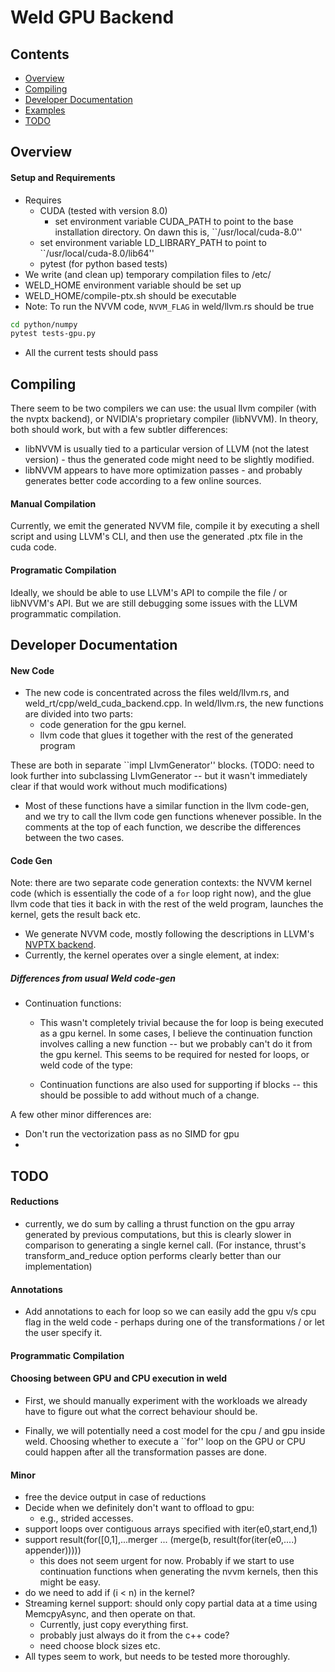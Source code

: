 # Weld GPU Backend

## Contents

* [Overview](#overview)
* [Compiling](#compiling)
* [Developer Documentation](#developer-documentation)
* [Examples](#examples)
* [TODO](#todo)

## Overview

#### Setup and Requirements

* Requires
    * CUDA (tested with version 8.0)
        * set environment variable CUDA_PATH to point to the base installation
        directory. On dawn this is, ``/usr/local/cuda-8.0''
	* set environment variable LD_LIBRARY_PATH to point to ``/usr/local/cuda-8.0/lib64''
    * pytest (for python based tests)
* We write (and clean up) temporary compilation files to /etc/
* WELD_HOME environment variable should be set up
* WELD_HOME/compile-ptx.sh should be executable
* Note: To run the NVVM code, ``NVVM_FLAG`` in weld/llvm.rs should be true

```bash
cd python/numpy
pytest tests-gpu.py
```

* All the current tests should pass

## Compiling

There seem to be two compilers we can use: the usual llvm compiler (with the
nvptx backend), or NVIDIA's proprietary compiler (libNVVM). In theory, both
should work, but with a few subtler differences:

* libNVVM is usually tied to a particular version of LLVM (not the latest
version) - thus the generated code might need to be slightly modified.
* libNVVM appears to have more optimization passes - and probably generates
better code according to a few online sources.

#### Manual Compilation

Currently, we emit the generated NVVM file, compile it by executing a shell
script and using LLVM's CLI, and then use the generated .ptx file in the cuda
code.

#### Programatic Compilation

Ideally, we should be able to use LLVM's API to compile the file / or libNVVM's
API. But we are still debugging some issues with the LLVM programmatic
compilation.

## Developer Documentation

#### New Code

* The new code is concentrated across the files weld/llvm.rs,
and weld_rt/cpp/weld_cuda_backend.cpp. In weld/llvm.rs, the new functions are
divided into two parts:
    * code generation for the gpu kernel.
    * llvm code that glues it together with the rest of the generated program

These are both in separate ``impl LlvmGenerator'' blocks.
(TODO: need to look further into subclassing LlvmGenerator -- but it wasn't
immediately clear if that would work without much modifications)

* Most of these functions have a similar function in the llvm code-gen, and we
try to call the llvm code gen functions whenever possible. In the comments at
the top of each function, we describe the differences between the two cases.

#### Code Gen

Note: there are two separate code generation contexts: the NVVM kernel code
(which is essentially the code of a ``for`` loop right now), and the glue llvm
code that ties it back in with the rest of the weld program, launches the
kernel, gets the result back etc.

* We generate NVVM code, mostly following the descriptions in LLVM's [NVPTX
backend](https://llvm.org/docs/NVPTXUsage.html).
* Currently, the kernel operates over a single element, at index:


##### Differences from usual Weld code-gen

* Continuation functions:
    * This wasn't completely trivial because the for loop is being executed as
    a gpu kernel. In some cases, I believe the continuation function involves
    calling a new function -- but we probably can't do it from the gpu kernel.
    This seems to be required for nested for loops, or weld code of the type:

    * Continuation functions are also used for supporting if blocks -- this
    should be possible to add without much of a change.

A few other minor differences are:

* Don't run the vectorization pass as no SIMD for gpu
*

## TODO

#### Reductions

* currently, we do sum by calling a thrust function on the gpu array generated
by previous computations, but this is clearly slower in comparison to
generating a single kernel call. (For instance, thrust's transform_and_reduce
option performs clearly better than our implementation)

#### Annotations

* Add annotations to each for loop so we can easily add the gpu v/s cpu flag in
the weld code - perhaps during one of the transformations / or let the user
specify it.

#### Programmatic Compilation


#### Choosing between GPU and CPU execution in weld

* First, we should manually experiment with the workloads we already have to
figure out what the correct behaviour should be.

* Finally, we will potentially need a cost model for the cpu / and gpu inside
weld. Choosing whether to execute a ``for'' loop on the GPU or CPU could happen
after all the transformation passes are done.

#### Minor

* free the device output in case of reductions
* Decide when we definitely don't want to offload to gpu:
    - e.g., strided accesses.
* support loops over contiguous arrays specified with iter(e0,start,end,1)
* support result(for([0,1],...merger ... (merge(b, result(for(iter(e0,....) appender)))))
    - this does not seem urgent for now. Probably if we start to use
    continuation functions when generating the nvvm kernels, then this might be
    easy.
* do we need to add if (i < n) in the kernel?
* Streaming kernel support: should only copy partial data at a time using
MemcpyAsync, and then operate on that.
    - Currently, just copy everything first.
    - probably just always do it from the c++ code?
    - need choose block sizes etc.
* All types seem to work, but needs to be tested more thoroughly.

